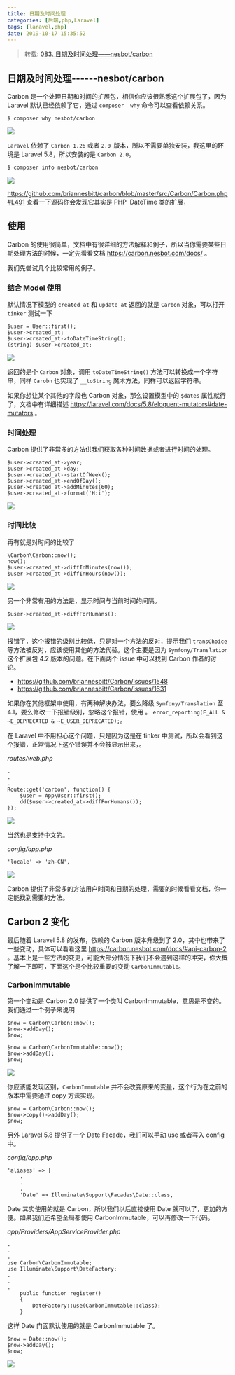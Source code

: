 ```yaml
---
title: 日期及时间处理
categories: [后端,php,Laravel]
tags: [laravel,php]
date: 2019-10-17 15:35:52
---
```


> 转载: [083. 日期及时间处理——nesbot/carbon](https://learnku.com/courses/laravel-package/2019/date-processing-nesbotcarbon/3961)

## 日期及时间处理------nesbot/carbon

Carbon 是一个处理日期和时间的扩展包，相信你应该很熟悉这个扩展包了，因为 Laravel 默认已经依赖了它，通过 `composer  why` 命令可以查看依赖关系。


    $ composer why nesbot/carbon


![](https://raw.githubusercontent.com/qnyt1993/picture/master/img/2019/10/17/O8KVg2rshx.png)


`Laravel` 依赖了 `Carbon 1.26` 或者 `2.0 `版本，所以不需要单独安装，我这里的环境是 Laravel 5.8，所以安装的是 `Carbon 2.0`。


    $ composer info nesbot/carbon


![](https://raw.githubusercontent.com/qnyt1993/picture/master/img/2019/10/17/UDLbP5LRHl.png)


https://github.com/briannesbitt/carbon/blob/master/src/Carbon/Carbon.php#L491 查看一下源码你会发现它其实是 PHP  DateTime 类的扩展，

## 使用

Carbon 的使用很简单，文档中有很详细的方法解释和例子，所以当你需要某些日期处理方法的时候，一定先看看文档 https://carbon.nesbot.com/docs/ 。

我们先尝试几个比较常用的例子。

### 结合 Model 使用

默认情况下模型的 `created_at` 和 `update_at` 返回的就是 `Carbon` 对象，可以打开 `tinker` 测试一下


    $user = User::first();
    $user->created_at;
    $user->created_at->toDateTimeString();
    (string) $user->created_at;


![](https://raw.githubusercontent.com/qnyt1993/picture/master/img/2019/10/17/Cn0Q4fjyq0.png)


返回的是个 `Carbon` 对象，调用 `toDateTimeString()` 方法可以转换成一个字符串，同样 `Carobn` 也实现了 `__toString` 魔术方法，同样可以返回字符串。

如果你想让某个其他的字段也 Carbon 对象，那么设置模型中的 `$dates` 属性就行了，文档中有详细描述 https://laravel.com/docs/5.8/eloquent-mutators#date-mutators 。

### 时间处理

Carbon 提供了非常多的方法供我们获取各种时间数据或者进行时间的处理。


    $user->created_at->year;
    $user->created_at->day;
    $user->created_at->startOfWeek();
    $user->created_at->endOfDay();
    $user->created_at->addMinutes(60);
    $user->created_at->format('H:i'); 

![](https://raw.githubusercontent.com/qnyt1993/picture/master/img/2019/10/17/3Ed6FK4nsl.png)



### 时间比较

再有就是对时间的比较了


    \Carbon\Carbon::now();
    now();
    $user->created_at->diffInMinutes(now());
    $user->created_at->diffInHours(now());


![](https://raw.githubusercontent.com/qnyt1993/picture/master/img/2019/10/17/FlQ3LUDK16.png)


另一个非常有用的方法是，显示时间与当前时间的间隔。

    $user->created_at->diffForHumans();


![](https://raw.githubusercontent.com/qnyt1993/picture/master/img/2019/10/17/sTNg2JgONT.png)


报错了，这个报错的级别比较低，只是对一个方法的反对，提示我们 `transChoice` 等方法被反对，应该使用其他的方法代替。这个主要是因为 `Symfony/Translation` 这个扩展包 4.2 版本的问题。在下面两个 issue  中可以找到 Carbon 作者的讨论。

- https://github.com/briannesbitt/Carbon/issues/1548
- https://github.com/briannesbitt/Carbon/issues/1631

如果你在其他框架中使用，有两种解决办法，要么降级 `Symfony/Translation` 至 4.1，要么修改一下报错级别，忽略这个报错，使用 。
`error_reporting(E_ALL & ~E_DEPRECATED & ~E_USER_DEPRECATED);`。

在 Laravel 中不用担心这个问题，只是因为这是在 tinker 中测试，所以会看到这个报错，正常情况下这个错误并不会被显示出来，。

*routes/web.php*

    .
    .
    .
    Route::get('carbon', function() {
        $user = App\User::first();
        dd($user->created_at->diffForHumans());
    });


![](https://raw.githubusercontent.com/qnyt1993/picture/master/img/2019/10/17/6ngdoAFKJ0.jpg)


当然也是支持中文的。

*config/app.php*

    'locale' => 'zh-CN',

![](https://raw.githubusercontent.com/qnyt1993/picture/master/img/2019/10/17/5DCHQ3vdug.jpg)



Carbon 提供了非常多的方法用户时间和日期的处理，需要的时候看看文档，你一定能找到需要的方法。

## Carbon 2 变化

最后随着 Laravel 5.8 的发布，依赖的 Carbon 版本升级到了 2.0，其中也带来了一些变动，具体可以看看这里 https://carbon.nesbot.com/docs/#api-carbon-2 。基本上是一些方法的变更，可能大部分情况下我们不会遇到这样的冲突，你大概了解一下即可，下面这个是个比较重要的变动 `CarbonImmutable`。

### CarbonImmutable

第一个变动是 Carbon 2.0 提供了一个类叫 CarbonImmutable，意思是不变的。我们通过一个例子来说明


    $now = Carbon\Carbon::now();
    $now->addDay();
    $now;
    
    $now = Carbon\CarbonImmutable::now();
    $now->addDay();
    $now;


![](https://raw.githubusercontent.com/qnyt1993/picture/master/img/2019/10/17/qx3gQQTJLS.png)


你应该能发现区别，`CarbonImmutable` 并不会改变原来的变量，这个行为在之前的版本中需要通过 copy 方法实现。


    $now = Carbon\Carbon::now();
    $now->copy()->addDay();
    $now;


另外 Laravel 5.8 提供了一个 Date Facade，我们可以手动 use 或者写入 config 中。

*config/app.php*

    'aliases' => [
        .
        .
        .
        'Date' => Illuminate\Support\Facades\Date::class,


Date 其实使用的就是 Carbon，所以我们以后直接使用 Date 就可以了，更加的方便。如果我们还希望全局都使用 CarbonImmutable，可以再修改一下代码。

*app/Providers/AppServiceProvider.php*

    .
    .
    .
    use Carbon\CarbonImmutable;
    use Illuminate\Support\DateFactory;
    .
    .
    .
        public function register()
        {
            DateFactory::use(CarbonImmutable::class);
        }


这样 Date 门面默认使用的就是 CarbonImmutable 了。


    $now = Date::now();
    $now->addDay();
    $now;



![](https://raw.githubusercontent.com/qnyt1993/picture/master/img/2019/10/17/xm0WSL0bFY.png)



